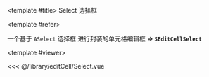 <CodeRunner>
  
<template #title>
Select 选择框
</template>
  
<template #refer>

一个基于 `ASelect` 选择框 进行封装的单元格编辑框 **=> `SEditCellSelect`**

</template>
  
<template #viewer>
  <Viewer />
</template>
  
<<< @/library/editCell/Select.vue
  
</CodeRunner>

<script setup lang="ts">
import Viewer from '@/library/editCell/Select.vue'
</script>
